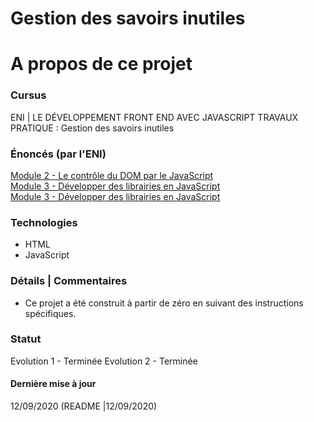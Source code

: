 # Gestion des savoirs inutiles

# A propos de ce projet

### Cursus
ENI | LE DÉVELOPPEMENT FRONT END AVEC JAVASCRIPT
TRAVAUX PRATIQUE : Gestion des savoirs inutiles

### Énoncés (par l'ENI)
[Module 2 - Le contrôle du DOM par le JavaScript](https://github.com/Dyrits/GESTION-DES-SAVOIRS-INUTILES/blob/master/Module%2002%20-%20%C3%89nonc%C3%A9%20TP%2001%20-%20G%C3%A9rer%20des%20savoirs%20inutiles.pdf)  
[Module 3 - Développer des librairies en JavaScript](https://github.com/Dyrits/GESTION-DES-SAVOIRS-INUTILES/blob/master/Module%2003%20-%20%C3%89nonc%C3%A9%20TP%2001%20-%20Gestion%20des%20savoirs%20inutiles%20(%C3%A9volution%201).pdf)  
[Module 3 - Développer des librairies en JavaScript](https://github.com/Dyrits/GESTION-DES-SAVOIRS-INUTILES/blob/master/Module%2003%20-%20%C3%89nonc%C3%A9%20TP%2002%20-%20Gestion%20des%20savoirs%20inutiles%20(%C3%A9volution%202).pdf)

### Technologies
- HTML
- JavaScript

### Détails | Commentaires
- Ce projet a été construit à partir de zéro en suivant des instructions spécifiques.

### Statut
Evolution 1 - Terminée
Evolution 2 - Terminée

#### Dernière mise à jour
12/09/2020
(README |12/09/2020) 